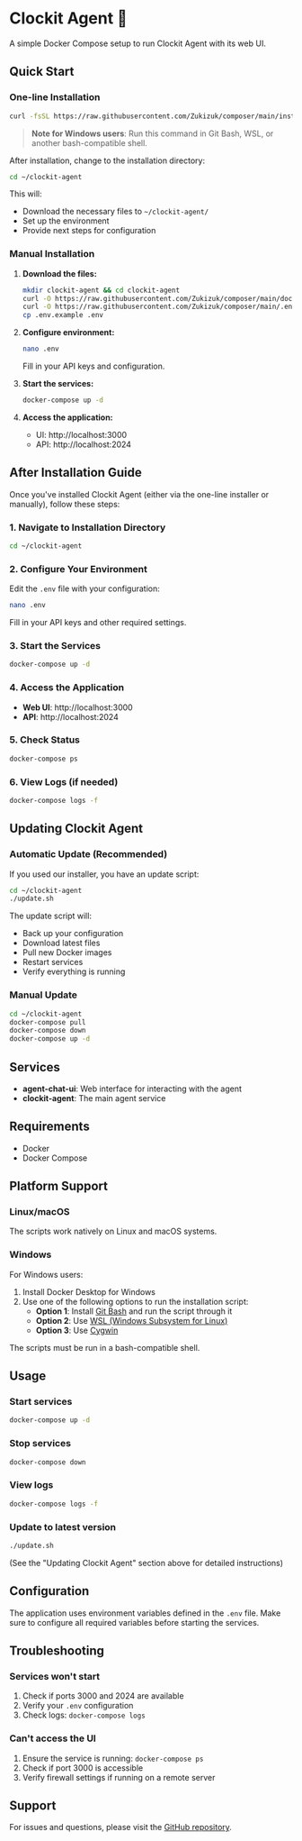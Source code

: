# Clockit Agent 🚀

A simple Docker Compose setup to run Clockit Agent with its web UI.

## Quick Start

### One-line Installation

```bash
curl -fsSL https://raw.githubusercontent.com/Zukizuk/composer/main/install.sh | bash
```

> **Note for Windows users**: Run this command in Git Bash, WSL, or another bash-compatible shell.

After installation, change to the installation directory:
```bash
cd ~/clockit-agent
```

This will:
- Download the necessary files to `~/clockit-agent/`
- Set up the environment
- Provide next steps for configuration

### Manual Installation

1. **Download the files:**
   ```bash
   mkdir clockit-agent && cd clockit-agent
   curl -O https://raw.githubusercontent.com/Zukizuk/composer/main/docker-compose.yml
   curl -O https://raw.githubusercontent.com/Zukizuk/composer/main/.env.example
   cp .env.example .env
   ```

2. **Configure environment:**
   ```bash
   nano .env
   ```
   Fill in your API keys and configuration.

3. **Start the services:**
   ```bash
   docker-compose up -d
   ```

4. **Access the application:**
   - UI: http://localhost:3000
   - API: http://localhost:2024

## After Installation Guide

Once you've installed Clockit Agent (either via the one-line installer or manually), follow these steps:

### 1. Navigate to Installation Directory
```bash
cd ~/clockit-agent
```

### 2. Configure Your Environment
Edit the `.env` file with your configuration:
```bash
nano .env
```
Fill in your API keys and other required settings.

### 3. Start the Services
```bash
docker-compose up -d
```

### 4. Access the Application
- **Web UI**: http://localhost:3000
- **API**: http://localhost:2024

### 5. Check Status
```bash
docker-compose ps
```

### 6. View Logs (if needed)
```bash
docker-compose logs -f
```

## Updating Clockit Agent

### Automatic Update (Recommended)
If you used our installer, you have an update script:
```bash
cd ~/clockit-agent
./update.sh
```

The update script will:
- Back up your configuration
- Download latest files
- Pull new Docker images
- Restart services
- Verify everything is running

### Manual Update
```bash
cd ~/clockit-agent
docker-compose pull
docker-compose down
docker-compose up -d
```

## Services

- **agent-chat-ui**: Web interface for interacting with the agent
- **clockit-agent**: The main agent service

## Requirements

- Docker
- Docker Compose

## Platform Support

### Linux/macOS
The scripts work natively on Linux and macOS systems.

### Windows
For Windows users:
1. Install Docker Desktop for Windows
2. Use one of the following options to run the installation script:
   - **Option 1**: Install [Git Bash](https://gitforwindows.org/) and run the script through it
   - **Option 2**: Use [WSL (Windows Subsystem for Linux)](https://docs.microsoft.com/en-us/windows/wsl/install)
   - **Option 3**: Use [Cygwin](https://www.cygwin.com/)

The scripts must be run in a bash-compatible shell.

## Usage

### Start services
```bash
docker-compose up -d
```

### Stop services
```bash
docker-compose down
```

### View logs
```bash
docker-compose logs -f
```

### Update to latest version
```bash
./update.sh
```
(See the "Updating Clockit Agent" section above for detailed instructions)

## Configuration

The application uses environment variables defined in the `.env` file. Make sure to configure all required variables before starting the services.

## Troubleshooting

### Services won't start
1. Check if ports 3000 and 2024 are available
2. Verify your `.env` configuration
3. Check logs: `docker-compose logs`

### Can't access the UI
1. Ensure the service is running: `docker-compose ps`
2. Check if port 3000 is accessible
3. Verify firewall settings if running on a remote server

## Support

For issues and questions, please visit the [GitHub repository](https://github.com/Zukizuk/composer).
